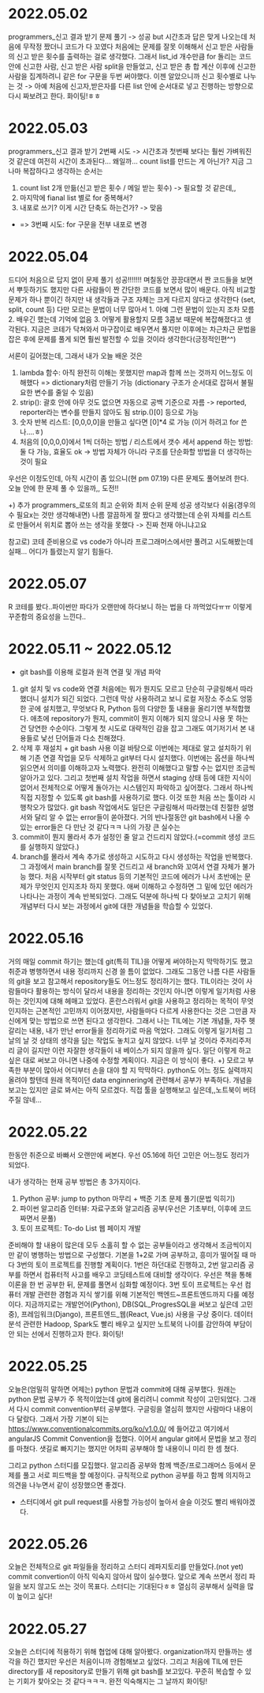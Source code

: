# 2022.05.02
programmers_신고 결과 받기 문제 풀기 -> 성공 but 시간초과
답은 맞게 나오는데 처음에 무작정 짰더니 코드가 다 꼬였다
처음에는 문제를 잘못 이해해서 신고 받은 사람들의 신고 받은 횟수를 출력하는 걸로 생각했다.
그래서 list_id 개수만큼 for 돌리는 코드 안에 신고한 사람, 신고 받은 사람 split을 만들었고, 신고 받은 총 합 계산 이후에 신고한 사람을 집계하려니 같은 for 구문을 두번 써야했다.
이젠 알았으니까 신고 횟수별로 나누는 것 -> 아예 처음에 신고자,받은자를 다른 list 안에 순서대로 넣고 진행하는 방향으로 다시 짜보려고 한다.
화이팅!ㅎㅎ

# 2022.05.03 
programmers_신고 결과 받기 2번째 시도 -> 시간초과
첫번째 보다는 훨씬 가벼워진 것 같은데 여전히 시간이 초과된다... 왜일까...
count list를 만드는 게 아닌가?
지금 그나마 복잡하다고 생각하는 순서는
1. count list 2개 만듦(신고 받은 횟수 / 메일 받는 횟수) -> 필요할 것 같은데,,
2. 마지막에 fianal list 별로 for 중복해서?
3. 내포로 쓰기? 이게 시간 단축도 하는건가? -> 맞음
 * => 3번째 시도: for 구문을 전부 내포로 변경

# 2022.05.04
드디어 처음으로 답지 없이 문제 풀기 성공!!!!!!!
며칠동안 끙끙대면서 짠 코드들을 보면서 뿌듯하기도 했지만
다른 사람들이 짠 간단한 코드를 보면서 많이 배운다.
아직 비교할 문제가 하나 뿐이긴 하지만 내 생각들과 구조 자체는 크게 다르지 않다고 생각한다 (set, split, count 등)
다만 모르는 문법이 너무 많아서 1. 아예 그런 문법이 있는지 조차 모름 2. 배우긴 했는데 기억에 없음 3. 어떻게 활용할지 모름
3콤보 때문에 복잡해졌다고 생각된다.
지금은 코테가 닥쳐와서 마구잡이로 배우면서 풀지만
이후에는 차근차근 문법을 잡은 후에 문제를 풀게 되면 훨씬 발전할 수 있을 것이라 생각한다(긍정적인편^^)

서론이 길어졌는데, 그래서 내가 오늘 배운 것은 
1. lambda 함수: 아직 완전히 이해는 못했지만 map과 함께 쓰는 것까지 어느정도 이해했다 => dictionary처럼 만들기 가능 (dictionary 구조가 순서대로 잡혀서 불필요한 변수를 줄일 수 있음)
2. strip(): 괄호 안에 아무 것도 없으면 자동으로 공백 기준으로 자름 -> reported, reporter라는 변수를 만들지 않아도 됨 strip.()[0] 등으로 가능
3. 숫자 반복 리스트: [0,0,0,0]을 만들고 싶다면 [0]*4 로 가능 (이거 하려고 for 쓴 나....ㅎ)
4. 처음의 [0,0,0,0]에서 1씩 더하는 방법 / 리스트에서 갯수 세서 append 하는 방법: 둘 다 가능, 효율도 ok -> 방법 자체가 아니라 구조를 단순화할 방법을 더 생각하는 것이 필요

우선은 이정도인데, 아직 시간이 좀 있으니(현 pm 07.19) 다른 문제도 풀어보려 한다.
오늘 안에 한 문제 풀 수 있을까,, 도전!!

+) 추가
 programmers_로또의 최고 순위와 최저 순위 문제 성공
 생각보다 쉬움(경우의 수 필요x는 것만 생각해내면)
 나름 깔끔하게 잘 짰다고 생각했는데
 순위 자체를 리스트로 만들어서 위치로 뽑아 쓰는 생각을 못했다 -> 진짜 천재 아니냐고요
 
 참고로) 코테 준비용으로 vs code가 아니라 프로그래머스에서만 풀려고 시도해봤는데 실패... 어디가 틀렸는지 알기 힘들다.
 
# 2022.05.07
R 코테를 봤다..파이썬만 파다가 오랜만에 하다보니 하는 법을 다 까먹었다ㅠㅠ 이렇게 꾸준함의 중요성을 느낀다..

# 2022.05.11 ~ 2022.05.12
* git bash를 이용해 로컬과 원격 연결 및 개념 파악
1. git 설치 및 vs code와 연결
처음에는 뭐가 뭔지도 모르고 단순히 구글링해서 따라했더니 설치가 되긴 되었다.
그런데 막상 사용하려고 보니 로컬 저장소 주소도 엉뚱한 곳에 설치했고, 무엇보다 R, Python 등의 다양한 툴 내용을 올리기엔 부적합했다.
애초에 repository가 뭔지, commit이 뭔지 이해가 되지 않으니 사용 못 하는 건 당연한 수순이다.
그렇게 첫 시도로 대략적인 감을 잡고 그래도 여기저기서 본 내용들로 낯선 단어들과 다소 친해졌다.
2. 삭제 후 재설치 + git bash 사용
이걸 바탕으로 이번에는 제대로 알고 설치하기 위해 기존 연결 작업을 모두 삭제하고 git부터 다시 설치했다.
이번에는 옵션을 하나씩 읽으면서 의미를 이해하고자 노력했다. 완전히 이해했다고 말할 수는 없지만 조금씩 알아가고 있다.
그리고 첫번째 설치 작업을 하면서 staging 상태 등에 대한 지식이 없어서 전체적으로 어떻게 돌아가는 시스템인지 파악하고 싶어졌다.
그래서 하나씩 직접 지정할 수 있도록 git bash를 사용하기로 했다.
이것 또한 처음 쓰는 툴이라 시행착오가 많았다. 
git bash 작업에서도 일단은 구글링해서 따라했는데 친절한 설명서와 달리 알 수 없는 error들이 쏟아졌다. 거의 반나절동안 git bash에서 나올 수 있는 error들은 다 만난 것 같다ㅋㅋ
나의 가장 큰 실수는 
1. commit이 뭔지 몰라서 추가 설정인 줄 알고 건드리지 않았다.(=commit 생성 코드를 실행하지 않았다.)
2. branch를 몰라서 계속 추가로 생성하고 시도하고 다시 생성하는 작업을 반복했다. 그 과정에서 main branch를 잘못 건드리고 새 branch와 꼬여서 연결 자체가 불가능 했다.
처음 시작부터 git status 등의 기본적인 코드에 에러가 나서 초반에는 문제가 무엇인지 인지조차 하지 못했다.
애써 이해하고 수정하면 그 밑에 있던 에러가 나타나는 과정이 계속 반복되었다.
그래도 덕분에 하나씩 다 찾아보고 고치기 위해 개념부터 다시 보는 과정에서 git에 대한 개념들을 학습할 수 있었다.

# 2022.05.16
거의 매일 commit 하기는 했는데 git(특히 TIL)을 어떻게 써야하는지 막막하기도 했고 취준과 병행하면서 내용 정리까지 신경 쓸 틈이 없었다.
그래도 그동안 나름 다른 사람들의 git을 보고 참고해서 repository들도 어느정도 정리하기는 했다.
TIL이라는 것이 사람들마다 활용하는 방식이 달라서 내용을 정리하는 것인지 아니면 이렇게 일기처럼 사용하는 것인지에 대해 헤매고 있었다.
혼란스러워서 git을 사용하고 정리하는 목적이 무엇인지하는 근본적인 고민까지 이어졌지만, 사람들마다 다르게 사용한다는 것은 그만큼 자신에게 맞는 방법으로 쓰면 된다고 생각한다.
그래서 나는 TIL에는 기본 개념들, 자주 헷갈리는 내용, 내가 만난 error들을 정리하기로 마음 먹었다.
그래도 이렇게 일기처럼 그날의 날 것 상태의 생각을 담는 작업도 놓치고 싶지 않았다.
너무 날 것이라 주저리주저리 글이 길지만 이런 자잘한 생각들이 내 베이스가 되지 않을까 싶다.
일단 이렇게 하고 싶은 대로 써보고 아니면 나중에 수정할 계획이다. 지금은 이 방식이 좋다.
+) 모르고 부족한 부분이 많아서 어디부터 손을 대야 할 지 막막하다.
python도 어느 정도 실력까지 올려야 할텐데 원래 목적이던 data enginnering에 관련해서 공부가 부족하다. 개념을 보고는 있지만 글로 봐서는 아직 모르겠다. 직접 툴을 실행해보고 싶은데,,노트북이 버텨주질 않네...

# 2022.05.22
한동안 취준으로 바빠서 오랜만에 써본다.
우선 05.16에 하던 고민은 어느정도 정리가 되었다.

내가 생각하는 현재 공부 방법은 총 3가지이다.
1. Python 공부: jump to python 마무리 + 백준 기초 문제 풀기(문법 익히기)
2. 파이썬 알고리즘 인터뷰: 자료구조와 알고리즘 공부(우선은 기초부터, 이후에 코드 짜면서 문풀)
3. 토이 프로젝트: To-do List 웹 페이지 개발

준비해야 할 내용이 많은데 모두 소홀히 할 수 없는 공부들이라고 생각해서 조금씩이지만 같이 병행하는 방법으로 구성했다.
기본을 1+2로 가며 공부하고,
흥미가 떨어질 때 마다 3번의 토이 프로젝트를 진행할 계획이다.
1번은 하던대로 진행하고, 2번 알고리즘 공부를 하면서 컴퓨터적 사고를 배우고 코딩테스트에 대비할 생각이다. 우선은 책을 통해 이론을 한 번 공부한 뒤, 문제를 풀면서 심화할 예정이다.
3번 토이 프로젝트는 우선 컴퓨터 개발 관련한 경험과 지식 쌓기를 위해 기본적인 백엔드~프론트엔드까지 다룰 예정이다.
지금까지로는 개발언어(Python), DB(SQL_ProgresSQL을 써보고 싶은데 고민 중), 프레임워크(Django), 프론트엔드_웹(React, Vue.js) 사용을 구상 중이다.
데이터 분석 관련한 Hadoop, Spark도 빨리 배우고 싶지만 노트북의 나이를 감안하여 부담이 안 되는 선에서 진행하고자 한다.
화이팅!

# 2022.05.25
오늘은(엄밀히 말하면 어제는) python 문법과 commit에 대해 공부했다.
원래는 python 문법 공부가 주 목적이었는데 git에 올리려니 commit 작성이 고민되었다.
그래서 다시 commit convention부터 공부했다.
구글링을 열심히 했지만 사람마다 내용이 다 달랐다.
그래서 가장 기본이 되는 https://www.conventionalcommits.org/ko/v1.0.0/ 에 들어갔고 여기에서 angularJS Commit Convention을 접했다.
이어서 angular git에서 문법을 보고 정리를 마쳤다.
샛길로 빠지기는 했지만 어차피 공부해야 할 내용이니 미리 한 셈 쳤다.

그리고 python 스터디를 모집했다. 알고리즘 공부와 함께 백준/프로그래머스 등에서 문제를 풀고 서로 피드백을 할 예정이다.
규칙적으로 python 공부를 하고 함께 의지하고 의견을 나누면서 같이 성장했으면 좋겠다.
+ 스터디에서 git pull request를 사용할 가능성이 높아서 슬슬 이것도 빨리 배워야겠다.

# 2022.05.26
오늘은 전체적으로 git 파일들을 정리하고 스터디 레파지토리를 만들었다.(not yet)
commit convertion이 아직 익숙지 않아서 많이 실수했다. 앞으로 계속 쓰면서 정리 파일을 보지 않고도 쓰는 것이 목표다.
스터디는 기대된다ㅎㅎ 열심히 공부해서 실력을 많이 높이고 싶다!

# 2022.05.27
오늘은 스터디에 적용하기 위해 협업에 대해 알아봤다.
organization까지 만들까는 생각을 하긴 했지만 우선은 처음이니까 경험해보고 싶었다.
그리고 처음에 TIL에 만든 directory를 새 repository로 만들기 위해 git bash를 보고있다.
꾸준히 복습할 수 있는 기회가 찾아오는 것 같다ㅋㅋㅋ. 완전 익숙해지는 그 날까지 화이팅!

